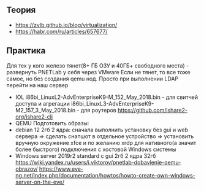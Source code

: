 ## Теория
- https://zvlb.github.io/blog/virtualization/
- https://habr.com/ru/articles/657677/

## Практика
Для тех у кого железо тянет(8+ ГБ ОЗУ и 40ГБ+ свободного места) - развернуть PNETLab у себя через VMware
Если не тянет, то все тоже самое, но без создания qemu нод. Просто при выполнении LDAP перейти на наш сервер

- IOL
i86bi_LinuxL2-AdvEnterpriseK9-M_152_May_2018.bin - для свитчей доступа и агрегации
i86bi_LinuxL3-AdvEnterpriseK9-M2_157_3_May_2018.bin - для роутеров
https://github.com/ishare2-org/ishare2-cli
- QEMU
Подготовить образы:
- debian 12 2гб 2 ядра: сначала выполнить установку без gui и web сервера => сделать снапшот в отдельное устройство => установить вручную окружение xfce и по желанию xrdp для нативного(а значит более быстрого) подключения с хостовой Windows системы 
- Windows server 2019r2 standard с gui 2гб 2 ядра 32гб
https://wiki.yandex.ru/users/i.viktorov/pnetlab-dobavlenie-qemu-obrazov/
https://www.eve-ng.net/index.php/documentation/howtos/howto-create-own-windows-server-on-the-eve/
